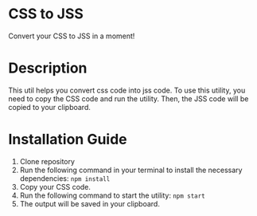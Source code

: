 # CSS to JSS

Convert your CSS to JSS in a moment!

# Description

This util helps you convert css code into jss code.
To use this utility, you need to copy the CSS code and run the utility. Then, the JSS code will be copied to your clipboard.

# Installation Guide

1. Clone repository
2. Run the following command in your terminal to install the necessary dependencies: `npm install`
3. Copy your CSS code.
4. Run the following command to start the utility: `npm start`
5. The output will be saved in your clipboard.
